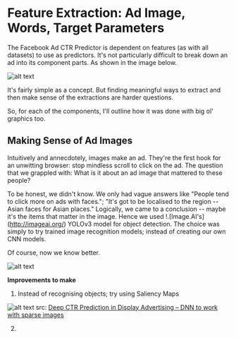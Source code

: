 # Feature Extraction: Ad Image, Words, Target Parameters

The Facebook Ad CTR Predictor is dependent on features (as with all datasets) to use as predictors. It's not particularly difficult to break down an ad into its component parts. As shown in the image below. 

![alt text](https://github.com/skybe077/Facebook_Ad_CTR_predictor/blob/master/images/features.JPG "Features to Extract and Make Sense of")

It's fairly simple as a concept. But finding meaningful ways to extract and then make sense of the extractions are harder questions. 

So, for each of the components, I'll outline how it was done with big ol' graphics too. 


## Making Sense of Ad Images

Intuitively and annecdotely, images make an ad. They're the first hook for an unwitting browser: stop mindless scroll to click on the ad. The question that we grappled with: What is it about an ad image that mattered to these people? 

To be honest, we didn't know. We only had vague answers like "People tend to click more on ads with faces."; "It's got to be localised to the region -- Asian faces for Asian places." Logically, we came to a conclusion -- maybe it's the items that matter in the image. Hence we used !.[Image.AI's] (http://imageai.org/) YOLOv3 model for object detection. The choice was simply to try trained image recognition models; instead of creating our own CNN models. 

Of course, now we know better.

![alt text](https://github.com/skybe077/Facebook_Ad_CTR_predictor/blob/master/images/Images.JPG "Image.AI Image Extraction")

**Improvements to make**
1. Instead of recognising objects; try using Saliency Maps 

![alt text](https://github.com/skybe077/Facebook_Ad_CTR_predictor/blob/master/images/saliency%20maps.jpg)
src: [Deep CTR Prediction in Display Advertising – DNN to work with sparse images](https://www.researchgate.net/publication/308364214_Deep_CTR_Prediction_in_Display_Advertising)

2. 
